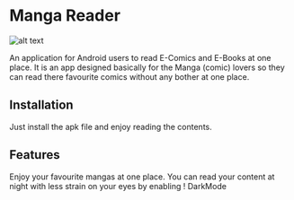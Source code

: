 # Manga Reader 
![alt text](https://github.com/pawanabc59/mangaReader/blob/master/mangaReader/app/src/main/res/drawable-v24/luffy_icon.png "Manga Reader")

  An application for Android users to read E-Comics and E-Books at one place. It is an app designed basically for the Manga (comic) lovers so they can read there favourite comics without any bother at one place.
 
## Installation 

  Just install the apk file and enjoy reading the contents.

## Features

  Enjoy your favourite mangas at one place.
  You can read your content at night with less strain on your eyes by enabling ! DarkMode
